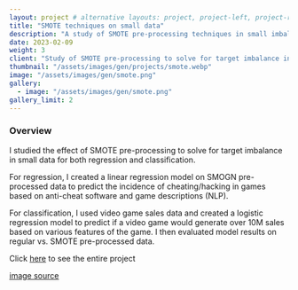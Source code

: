 ```yaml
---
layout: project # alternative layouts: project, project-left, project-right, project-top
title: "SMOTE techniques on small data"
description: "A study of SMOTE pre-processing techniques in small imbalanced data"
date: 2023-02-09
weight: 3
client: "Study of SMOTE pre-processing to solve for target imbalance in small data for regression and classification using video game data"
thumbnail: "/assets/images/gen/projects/smote.webp"
image: "/assets/images/gen/smote.png"
gallery:
  - image: "/assets/images/gen/smote.png"
gallery_limit: 2
---
```


### Overview

I studied the effect of SMOTE pre-processing to solve for target imbalance in small data for both regression and classification. 

For regression, I created a linear regression model on SMOGN pre-processed data to predict the incidence of cheating/hacking in games based on anti-cheat software and game descriptions (NLP). 

For classification, I used video game sales data and created a logistic regression model to predict if a video game would generate over 10M sales based on various features of the game. I then evaluated model results on regular vs. SMOTE pre-processed data.

Click <a href="https://github.com/rstopa901/capstone">here</a> to see the entire project

<a href="https://www.google.com/url?sa=i&url=https%3A%2F%2Ftowardsdatascience.com%2Fstop-using-smote-to-handle-all-your-imbalanced-data-34403399d3be&psig=AOvVaw17FjWYnq_8x7Le5vZ3CdFJ&ust=1676513787967000&source=images&cd=vfe&ved=0CBAQjhxqFwoTCNjNq9i6lv0CFQAAAAAdAAAAABAE">image source</a>


